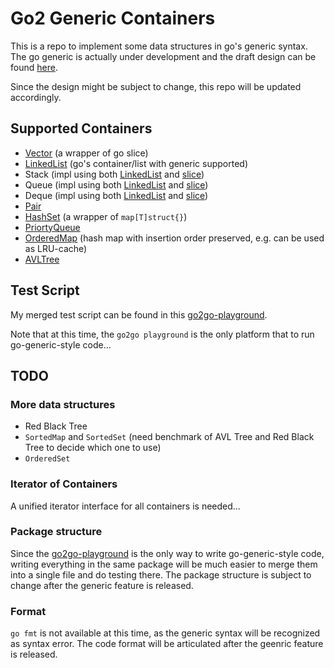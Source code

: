 # Go2 Generic Containers

This is a repo to implement some data structures in go's generic syntax. 
The go generic is actually under development and the draft design can be 
found [here](https://go.googlesource.com/proposal/+/refs/heads/master/design/go2draft-type-parameters.md).

Since the design might be subject to change, this repo will be updated accordingly.

## Supported Containers

- [Vector](vector.go) (a wrapper of go slice)
- [LinkedList](list.go) (go's container/list with generic supported)
- Stack (impl using both [LinkedList](stack.go) and [slice](arraystack.go))
- Queue (impl using both [LinkedList](queue.go) and [slice](arrayqueue.go))
- Deque (impl using both [LinkedList](deque.go) and [slice](arraydeque.go))
- [Pair](pair.go)
- [HashSet](set.go) (a wrapper of `map[T]struct{}`)
- [PriortyQueue](priorityqueue.go)
- [OrderedMap](orderedmap.go) (hash map with insertion order preserved, e.g. can be used as LRU-cache)
- [AVLTree](avltree.go)

## Test Script

My merged test script can be found in this [go2go-playground](https://go2goplay.golang.org/p/NIaoQEPkmGe).

Note that at this time, the `go2go playground` is the only platform that to run go-generic-style code...

## TODO

### More data structures
- Red Black Tree
- `SortedMap` and `SortedSet` (need benchmark of AVL Tree and Red Black Tree to decide which one to use)
- `OrderedSet`

### Iterator of Containers

A unified iterator interface for all containers is needed...

### Package structure

Since the [go2go-playground](https://go2goplay.golang.org/) is the only way to write go-generic-style code, 
writing everything in the same package will be much easier to merge them into a single file and do testing
there. The package structure is subject to change after the generic feature is released.

### Format

`go fmt` is not available at this time, as the generic syntax will be recognized as syntax error. The code format will be articulated after the geenric feature is released.